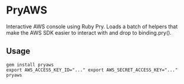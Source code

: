 PryAWS
=========

Interactive AWS console using Ruby Pry.
Loads a batch of helpers that make the AWS SDK easier to interact with and drop to binding.pry().

Usage
-----

```
gem install pryaws
export AWS_ACCESS_KEY_ID="..." export AWS_SECRET_ACCESS_KEY="..."
pryaws
```
